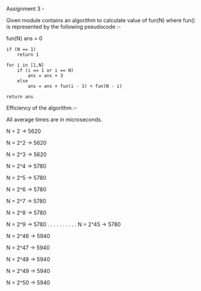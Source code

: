 Assignment 3 -

Given module contains an algorithm to calculate value of fun(N) where fun() is represented by the following pseudocode :-

fun(N) 
    ans = 0

    if (N == 1)
        return 1

    for i in [1,N]
        if (i == 1 or i == N)
            ans = ans + 3
        else
            ans = ans + fun(i - 1) + fun(N - i)

    return ans

Efficiency of the algorithm :-


All average times are in microseconds.


N = 2 -> 5620

N = 2^2 -> 5620

N = 2^3 -> 5620

N = 2^4 -> 5780

N = 2^5 -> 5780

N = 2^6 -> 5780

N = 2^7 -> 5780

N = 2^8 -> 5780

N = 2^9 -> 5780
.
.
.
.
.
.
.
.
.
.
N = 2^45 -> 5780

N = 2^46 -> 5940

N = 2^47 -> 5940

N = 2^48 -> 5940

N = 2^49 -> 5940

N = 2^50 -> 5940
